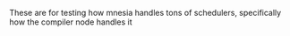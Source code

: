 These are for testing how mnesia handles tons of schedulers, specifically how the compiler node handles it